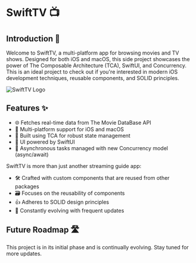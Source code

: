 # SwiftTV 📺

## Introduction 🌟

Welcome to SwiftTV, a multi-platform app for browsing movies and TV shows. Designed for both iOS and macOS, this side project showcases the power of The Composable Architecture (TCA), SwiftUI, and Concurrency. This is an ideal project to check out if you're interested in modern iOS development techniques, reusable components, and SOLID principles.

![SwiftTV Logo](assets/swifttv.png)

## Features ✨

- 🌐 Fetches real-time data from The Movie DataBase API
- 📱 Multi-platform support for iOS and macOS
- 🔄 Built using TCA for robust state management
- 🎨 UI powered by SwiftUI
- 🚀 Asynchronous tasks managed with new Concurrency model (async/await)

SwiftTV is more than just another streaming guide app:

- 🛠 Crafted with custom components that are reused from other packages
- 🗃 Focuses on the reusability of components
- 👍 Adheres to SOLID design principles
- 🔄 Constantly evolving with frequent updates

## Future Roadmap 🛣

This project is in its initial phase and is continually evolving. Stay tuned for more updates.
